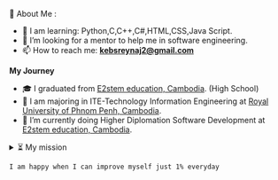  💫 About Me :
- 🌱 I am learning: Python,C,C++,C#,HTML,CSS,Java Script.
- 👯 I’m looking for a mentor to help me in software engineering.
- 📫 How to reach me: **kebsreynaj2@gmail.com**

**My Journey**
- 🎓 I graduated from [E2stem education, Cambodia](https://e2stem.org.kh/). (High School) 
- 🔭 I am majoring in ITE-Technology Information Engineering at [Royal University of Phnom Penh, Cambodia](http://www.rupp.edu.kh/). 
- 🔭 I’m currently doing Higher Diplomation Software Development at [E2stem education, Cambodia](https://e2stem.org.kh/).

<details>
  <summary>⏳ My mission</summary>
  <br/>

<!--START_SECTION:activity-->
	💪 It should be one of our mission to improve everyday for the better
<!--END_SECTION:activity-->
</details>

	I am happy when I can improve myself just 1% everyday
